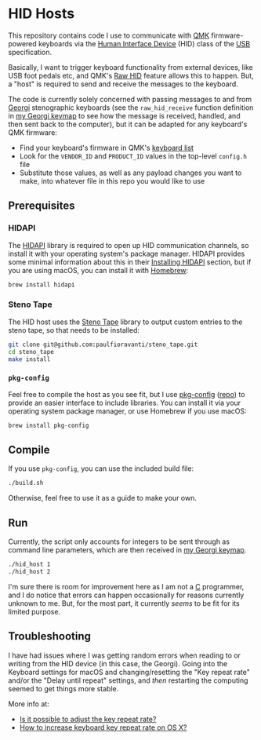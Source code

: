 # HID Hosts

This repository contains code I use to communicate with [QMK][] firmware-powered
keyboards via the [Human Interface Device][] (HID) class of the [USB][]
specification.

Basically, I want to trigger keyboard functionality from external devices, like
USB foot pedals etc, and QMK's [Raw HID][] feature allows this to happen. But, a
"host" is required to send and receive the messages to the keyboard.

The code is currently solely concerned with passing messages to and from
[Georgi][] stenographic keyboards (see the `raw_hid_receive` function definition
in [my Georgi keymap][] to see how the message is received, handled, and then
sent back to the computer), but it can be adapted for any keyboard's QMK
firmware:

- Find your keyboard's firmware in QMK's [keyboard list][]
- Look for the `VENDOR_ID` and `PRODUCT_ID` values in the top-level `config.h`
  file
- Substitute those values, as well as any payload changes you want to make, into
  whatever file in this repo you would like to use

## Prerequisites

### HIDAPI

The [HIDAPI][] library is required to open up HID communication channels, so
install it with your operating system's package manager. HIDAPI provides some
minimal information about this in their [Installing HIDAPI][] section, but if
you are using macOS, you can install it with [Homebrew][]:

```sh
brew install hidapi
```

### Steno Tape

The HID host uses the [Steno Tape][] library to output custom entries to the
steno tape, so that needs to be installed:

```sh
git clone git@github.com:paulfioravanti/steno_tape.git
cd steno_tape
make install
```

### `pkg-config`

Feel free to compile the host as you see fit, but I use [pkg-config][]
([repo][pkg-config repo]) to provide an easier interface to include libraries.
You can install it via your operating system package manager, or use Homebrew if
you use macOS:

```sh
brew install pkg-config
```

## Compile

If you use `pkg-config`, you can use the included build file:

```sh
./build.sh
```

Otherwise, feel free to use it as a guide to make your own.

## Run

Currently, the script only accounts for integers to be sent through as command
line parameters, which are then received in [my Georgi keymap][].

```sh
./hid_host 1
./hid_host 2
```

I'm sure there is room for improvement here as I am not a [C][] programmer, and
I do notice that errors can happen occasionally for reasons currently unknown to
me.  But, for the most part, it currently _seems_ to be fit for its limited
purpose.

## Troubleshooting

I have had issues where I was getting random errors when reading to or writing
from the HID device (in this case, the Georgi). Going into the Keyboard
settings for macOS and changing/resetting the "Key repeat rate" and/or the
"Delay until repeat" settings, and _then_ restarting the computing seemed to get
things more stable.

More info at:

- [Is it possible to adjust the key repeat rate?][]
- [How to increase keyboard key repeat rate on OS X?][]

[C]: https://en.wikipedia.org/wiki/C_(programming_language)
[Georgi]: https://www.gboards.ca/product/georgi
[HIDAPI]: https://github.com/libusb/hidapi
[Homebrew]: https://brew.sh/
[How to increase keyboard key repeat rate on OS X?]: https://apple.stackexchange.com/questions/10467/how-to-increase-keyboard-key-repeat-rate-on-os-x
[Human Interface Device]: https://en.wikipedia.org/wiki/USB_human_interface_device_class
[Installing HIDAPI]: https://github.com/libusb/hidapi#installing-hidapi
[Is it possible to adjust the key repeat rate?]: https://karabiner-elements.pqrs.org/docs/help/how-to/key-repeat/
[keyboard list]: https://github.com/qmk/qmk_firmware/tree/master/keyboards
[my Georgi keymap]: https://github.com/paulfioravanti/qmk_keymaps/blob/master/keyboards/gboards/georgi/keymaps/paulfioravanti/user/hid.c
[pkg-config]: https://en.wikipedia.org/wiki/Pkg-config
[pkg-config repo]: https://gitlab.freedesktop.org/pkg-config/pkg-config
[QMK]: https://qmk.fm/
[Raw HID]: https://docs.qmk.fm/#/feature_rawhid
[Steno Tape]: https://github.com/paulfioravanti/steno_tape
[USB]: https://en.wikipedia.org/wiki/USB

